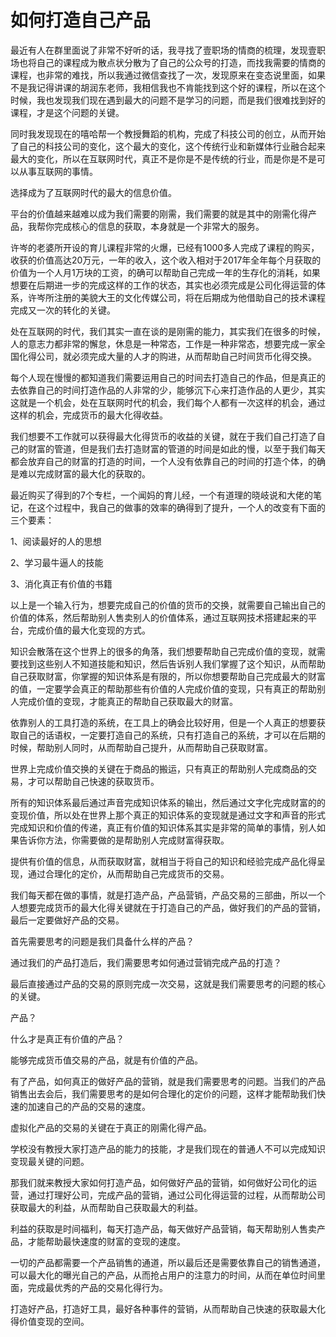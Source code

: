 # 如何打造自己产品

最近有人在群里面说了非常不好听的话，我寻找了壹职场的情商的梳理，发现壹职场也将自己的课程成为散点状分散为了自己的公众号的打造，而找我需要的情商的课程，也非常的难找，所以我通过微信查找了一次，发现原来在变态说里面，如果不是我记得讲课的胡润东老师，我相信我也不肯能找到这个好的课程，所以在这个时候，我也发现我们现在遇到最大的问题不是学习的问题，而是我们很难找到好的课程，才是这个问题的关键。

同时我发现现在的嘻哈帮一个教授舞蹈的机构，完成了科技公司的创立，从而开始了自己的科技公司的变化，这个最大的变化，这个传统行业和新媒体行业融合起来最大的变化，所以在互联网时代，真正不是你是不是传统的行业，而是你是不是可以从事互联网的事情。

选择成为了互联网时代的最大的信息价值。

平台的价值越来越难以成为我们需要的刚需，我们需要的就是其中的刚需化得产品，我帮你完成核心的信息的获取，本身就是一个非常大的服务。

许岑的老婆所开设的育儿课程非常的火爆，已经有1000多人完成了课程的购买，收获的价值高达20万元，一年的收入，这个收入相对于2017年全年每个月获取的价值为一个人月1万块的工资，的确可以帮助自己完成一年的生存化的消耗，如果想要在后期进一步的完成这样的工作的状态，其实也必须完成是公司化得运营的体系，许岑所注册的美貌大王的文化传媒公司，将在后期成为他借助自己的技术课程完成又一次的转化的关键。

处在互联网的时代，我们其实一直在谈的是刚需的能力，其实我们在很多的时候，人的意志力都非常的懈怠，休息是一种常态，工作是一种非常态，想要完成一家全国化得公司，就必须完成大量的人才的购进，从而帮助自己时间货币化得交换。

每个人现在慢慢的都知道我们需要运用自己的时间去打造自己的作品，但是真正的去依靠自己的时间打造作品的人非常的少，能够沉下心来打造作品的人更少，其实这就是一个机会，处在互联网时代的机会，我们每个人都有一次这样的机会，通过这样的机会，完成货币的最大化得收益。

我们想要不工作就可以获得最大化得货币的收益的关键，就在于我们自己打造了自己的财富的管道，但是我们去打造财富的管道的时间是如此的慢，以至于我们每天都会放弃自己的财富的打造的时间，一个人没有依靠自己的时间的打造个体，的确是难以完成财富的最大化的获取的。

最近购买了得到的7个专栏，一个闻妈的育儿经，一个有道理的晓岐说和大佬的笔记，在这个过程中，我自己的做事的效率的确得到了提升，一个人的改变有下面的三个要素：

1、阅读最好的人的思想

2、学习最牛逼人的技能

3、消化真正有价值的书籍

以上是一个输入行为，想要完成自己的价值的货币的交换，就需要自己输出自己的价值的体系，然后帮助别人售卖别人的价值体系，通过互联网技术搭建起来的平台，完成价值的最大化变现的方式。

知识会散落在这个世界上的很多的角落，我们想要帮助自己完成价值的变现，就需要找到这些别人不知道技能和知识，然后告诉别人我们掌握了这个知识，从而帮助自己获取财富，你掌握的知识体系是有限的，所以你想要帮助自己完成最大的财富的值，一定要学会真正的帮助那些有价值的人完成价值的变现，只有真正的帮助别人完成价值的变现，才能真正的帮助自己获取最大的财富。

依靠别人的工具打造的系统，在工具上的确会比较好用，但是一个人真正的想要获取自己的话语权，一定要打造自己的系统，只有打造自己的系统，才可以在后期的时候，帮助别人同时，从而帮助自己提升，从而帮助自己获取财富。

世界上完成价值交换的关键在于商品的搬运，只有真正的帮助别人完成商品的交易，才可以帮助自己快速的获取货币。

所有的知识体系最后通过声音完成知识体系的输出，然后通过文字化完成财富的的变现价值，所以处在世界上那个真正的知识体系的变现就是通过文字和声音的形式完成知识和价值的传递，真正有价值的知识体系其实是非常的简单的事情，别人如果告诉你方法，你需要做的是帮助别人完成财富得获取。

提供有价值的信息，从而获取财富，就相当于将自己的知识和经验完成产品化得呈现，通过合理化的定价，从而帮助自己完成货币的交易。

我们每天都在做的事情，就是打造产品，产品营销，产品交易的三部曲，所以一个人想要完成货币的最大化得关键就在于打造自己的产品，做好我们的产品的营销，最后一定要做好产品的交易。

首先需要思考的问题是我们具备什么样的产品？

通过我们的产品打造后，我们需要思考如何通过营销完成产品的打造？

最后直接通过产品的交易的原则完成一次交易，这就是我们需要思考的问题的核心的关键。

产品？

什么才是真正有价值的产品？

能够完成货币值交易的产品，就是有价值的产品。

有了产品，如何真正的做好产品的营销，就是我们需要思考的问题。当我们的产品销售出去会后，我们需要思考的是如何合理化的定价的问题，这样才能帮助我们快速的加速自己的产品的交易的速度。

虚拟化产品的交易的关键在于真正的刚需化得产品。

学校没有教授大家打造产品的能力的技能，才是我们现在的普通人不可以完成知识变现最关键的问题。

那我们就来教授大家如何打造产品，如何做好产品的营销，如何做好公司化的运营，通过打理好公司，完成产品的营销，通过公司化得运营的过程，从而帮助公司获取最大的利益，从而帮助自己获取最大的利益。

利益的获取是时间福利，每天打造产品，每天做好产品营销，每天帮助别人售卖产品，才能帮助最快速度的财富的变现的速度。

一切的产品都需要一个产品销售的通道，所以最后还是需要依靠自己的销售通道，可以最大化的曝光自己的产品，从而抢占用户的注意力的时间，从而在单位时间里面，完成最优秀的产品的交易化得行为。

打造好产品，打造好工具，最好各种事件的营销，从而帮助自己快速的获取最大化得价值变现的空间。
